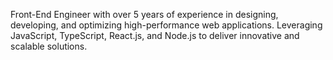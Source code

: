 Front-End Engineer with over 5 years of experience in designing, developing, and optimizing high-performance web applications. Leveraging JavaScript, TypeScript, React.js, and Node.js to deliver innovative and scalable solutions.
